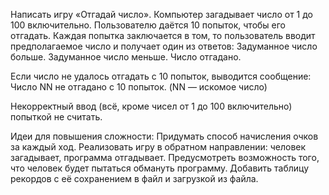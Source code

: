 Написать игру «Отгадай число». Компьютер загадывает число от 1 до 100 включительно. Пользователю даётся 10 попыток, чтобы его отгадать. Каждая попытка заключается в том, то пользователь вводит предполагаемое число и получает один из ответов:
Задуманное число больше.
Задуманное число меньше.
Число отгадано.


Если число не удалось отгадать с 10 попыток, выводится сообщение:
Число NN не отгадано с 10 попыток. (NN — искомое число)


Некорректный ввод (всё, кроме чисел от 1 до 100 включительно) попыткой не считать.


Идеи для повышения сложности:
Придумать способ начисления очков за каждый ход.
Реализовать игру в обратном направлении: человек загадывает, программа отгадывает. Предусмотреть возможность того, что человек будет пытаться обмануть программу.
Добавить таблицу рекордов с её сохранением в файл и загрузкой из файла.


